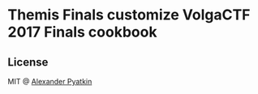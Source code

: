 # Themis Finals customize VolgaCTF 2017 Finals cookbook

## License
MIT @ [Alexander Pyatkin](https://github.com/aspyatkin)
